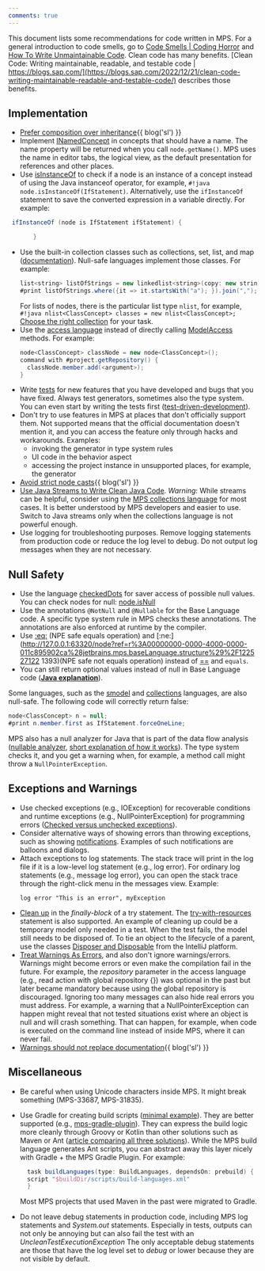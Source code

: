 ```yaml
---
comments: true
---
```


This document lists some recommendations for code written in MPS. For a general introduction to code smells, go to [Code Smells | Coding Horror](https://blog.codinghorror.com/code-smells/) and [How To Write Unmaintainable Code](https://web.archive.org/web/20171224114025id_/https://www.thc.org/root/phun/unmaintain.html). Clean code has many benefits. [Clean Code: Writing maintainable, readable, and testable code | https://blogs.sap.com/](https://blogs.sap.com/2022/12/21/clean-code-writing-maintainable-readable-and-testable-code/) describes those benefits.


## Implementation

- [Prefer composition over inheritance](https://specificlanguages.com/posts/prefer-composition-over-inheritance/){{ blog('sl') }}
- Implement [INamedConcept](http://127.0.0.1:63320/node?ref=r%3A00000000-0000-4000-0000-011c89590288%28jetbrains.mps.lang.core.structure%29%2F1169194658468) in concepts that should have a name. The name property will be returned when you call `node.getName()`. MPS uses the name in editor tabs, the logical view, as the default presentation for references and other places.
- Use [isInstanceOf](http://127.0.0.1:63320/node?ref=r%3A00000000-0000-4000-0000-011c89590301%28jetbrains.mps.lang.smodel.structure%29%2F1139621453865) to check if a node is an instance of a concept instead of using the Java instanceof operator, for example, `#!java node.isInstanceOf(IfStatement)`. Alternatively, use the `ifInstanceOf` statement to save the converted expression in a variable directly. For example:
 ```java 
  ifInstanceOf (node is IfStatement ifStatement) {

        }
 ```
- Use the built-in collection classes such as collections, set, list, and map ([documentation](https://www.jetbrains.com/help/mps/collections-language.html)). Null-safe languages implement those classes.
  For example:
  ```java
  list<string> listOfStrings = new linkedlist<string>(copy: new string[]{"ab", "ba", "aaaa"}); 
  #print listOfStrings.where({it => it.startsWith("a"); }).join(",");
  ```
  For lists of nodes, there is the particular list type `nlist`, for example, `#!java nlist<ClassConcept> classes = new nlist<ClassConcept>;`
  [Choose the right collection](http://www.javapractices.com/topic/TopicAction.do?Id=65) for your task.
- Use the [access language](https://www.jetbrains.com/help/mps/smodel-language.html#accesslanguage) instead of directly calling [ModelAccess](http://127.0.0.1:63320/node?ref=8865b7a8-5271-43d3-884c-6fd1d9cfdd34%2Fjava%3Aorg.jetbrains.mps.openapi.module%28MPS.OpenAPI%2F%29%2F%7EModelAccess) methods.
  For example:
  ```java
  node<ClassConcept> classNode = new node<ClassConcept>(); 
  command with #project.getRepository() {
    classNode.member.add(<argument>);
  }
  ```
- Write [tests](https://www.jetbrains.com/help/mps/testing-languages.html) for new features that you have developed and bugs that you have fixed. Always test generators, sometimes also the type system. You can even start by writing the tests first ([test-driven-development](https://www.browserstack.com/guide/what-is-test-driven-development)).
- Don't try to use features in MPS at places that don't officially support them. Not supported means that the official documentation doesn't mention it, and you can access the feature only through hacks and workarounds. Examples:
    - invoking the generator in type system rules
    - UI code in the behavior aspect
    - accessing the project instance in unsupported places, for example, the generator
- [Avoid strict node casts](https://specificlanguages.com/posts/2022-06/02-avoid-strict-node-casts/){{ blog('sl') }}
- [Use Java Streams to Write Clean Java Code](https://sweetcode.io/use-java-streams-to-write-clean-java-code/). *Warning*: While streams
  can be helpful, consider using the [MPS collections language](https://www.jetbrains.com/help/mps/collections-language.html) for most cases. It
  is better understood by MPS developers and easier to use. Switch to Java streams only when the collections language is
  not powerful enough.
- Use logging for troubleshooting purposes. Remove logging statements from production code or reduce the log level
  to debug. Do not output log messages when they are not necessary.

## Null Safety

-   Use the language [checkedDots](https://www.jetbrains.com/help/mps/other-languages.html) for saver access of possible null values. You can check nodes for null: [node.isNull](http://127.0.0.1:63320/node?ref=r%3A00000000-0000-4000-0000-011c89590301%28jetbrains.mps.lang.smodel.structure%29%2F1171999116870)
-   Use the annotations `@NotNull` and `@Nullable` for the Base Language code. A specific type system rule in MPS checks these annotations. The annotations are also enforced at runtime by the compiler.
-   Use [:eq:](http://127.0.0.1:63320/node?ref=r%3A00000000-0000-4000-0000-011c895902ca%28jetbrains.mps.baseLanguage.structure%29%2F1225271283259) (NPE safe equals operation) and [\:ne:](http://127.0.0.1:63320/node?ref=r%3A00000000-0000-4000-0000-011c895902ca%28jetbrains.mps.baseLanguage.structure%29%2F122527122 1393)(NPE safe not equals operation) instead of [==](http://127.0.0.1:63320/node?ref=r%3A00000000-0000-4000-0000-011c895902ca%28jetbrains.mps.baseLanguage.structure%29%2F1068580123152) and `equals`.
-   You can still return optional values instead of null in Base Language code (**[Java explanation](http://www.javapractices.com/topic/TopicAction.do?Id=279)**).

Some languages, such as the [smodel](https://www.jetbrains.com/help/mps/smodel-language.html) and [collections](https://www.jetbrains.com/help/mps/collections-language.html) languages, are also null-safe. The following code will correctly return false:
```java
node<ClassConcept> n = null;
#print n.member.first as IfStatement.forceOneLine;
```

MPS also has a null analyzer for Java that is part of the data flow analysis ([nullable analyzer](http://127.0.0.1:63320/node?ref=r%3A00000000-0000-4000-0000-011c895902c2%28jetbrains.mps.baseLanguage.dataFlow%29%2F6868777471677432036), [short explanation of how it works](https://szabta89.github.io/projects/df.html#:~:text=Null-,analysis,-for%20Java%20(Nullable))). The type system checks it, and you get a warning when, for example, a method call might throw a `NullPointerException`.

## Exceptions and Warnings

- Use checked exceptions (e.g., IOException) for recoverable conditions and runtime exceptions (e.g., NullPointerException) for programming errors ([Checked versus unchecked exceptions](http://www.javapractices.com/topic/TopicAction.do?Id=129)).
- Consider alternative ways of showing errors than throwing exceptions, such as showing [notifications](https://plugins.jetbrains.com/docs/intellij/notifications.html#top-level-notifications-balloons). Examples of such notifications are balloons and dialogs.
- Attach exceptions to log statements. The stack trace will print in the log file if it is a low-level log statement (e.g., log error).
  For ordinary log statements (e.g., message log error), you can open the stack trace through the right-click menu in the messages view. Example:
  ```
  log error "This is an error", myException
  ```
- [Clean up](https://docs.oracle.com/javase/tutorial/essential/exceptions/finally.html) in the *finally-block* of a try statement. The [try-with-resources](https://docs.oracle.com/javase/tutorial/essential/exceptions/tryResourceClose.html) statement is also supported. An example of cleaning up could be a
  temporary model only needed in a test. When the test fails, the model still needs to be disposed of. To tie an object to the lifecycle of a parent,
  use the classes [Disposer and Disposable](https://plugins.jetbrains.com/docs/intellij/disposers.html) from the IntelliJ platform.
- [Treat Warnings As Errors](https://blog.submain.com/treat-warnings-errors/), and also don't ignore warnings/errors. Warnings might become errors or even make the compilation fail in the future. For example, the *repository* parameter in the access language (e.g., read action with global repository {}) was optional in the past but later became mandatory because using the global repository is discouraged.
  Ignoring too many messages can also hide real errors you must address. For example, a warning that a NullPointerException can happen might reveal that
  not tested situations exist where an object is null and will crash something. That can happen, for example, when code is executed on the command line
  instead of inside MPS, where it can never fail.
- [Warnings should not replace documentation](https://specificlanguages.com/posts/2022-03/07-warnings-should-not-replace-documentation/){{ blog('sl') }}

## Miscellaneous

- Be careful when using Unicode characters inside MPS. It might break something (MPS-33687, MPS-31835).
- Use Gradle for creating build scripts ([minimal example](https://gist.github.com/coolya/46706883a6563f0d63527baed8091d75)). They are better supported (e.g., [mps-gradle-plugin](https://github.com/mbeddr/mps-gradle-plugin)). They can express the build logic more cleanly through Groovy or Kotlin than other solutions such as Maven or Ant ([article comparing all three solutions](https://www.baeldung.com/ant-maven-gradle)). While the MPS build language generates Ant scripts, you can abstract away this layer nicely with Gradle + the MPS Gradle Plugin. For example:
  ```groovy
    task buildLanguages(type: BuildLanguages, dependsOn: prebuild) {
    script "$buildDir/scripts/build-languages.xml"
    }
  ```
  Most MPS projects that used Maven in the past were migrated to Gradle.

- Do not leave debug statements in production code, including MPS log statements and *System.out* statements.
  Especially in tests, outputs can not only be annoying but can also fail the test with an *UncleanTestExecutionException*
  The only acceptable debug statements are those that have the log level set to *debug* or lower because they are not visible
  by default.
